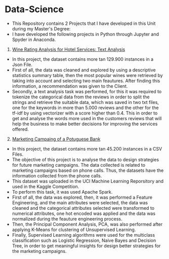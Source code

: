 # Data-Science

* This Repository contains 2 Projects that I have developed in this Unit during my Master's Degree:
* I have developed the following projects in Python through Jupyter and Spyder in Anaconda.

1. [Wine Rating Analysis for Hotel Services: Text Analysis](https://github.com/JoseGil93/Data-Science/blob/master/Wine%20Rating%20Analysis%20for%20Hotels.pdf)
* In this project, the dataset contains more tan 129.900 instances in a Json File. 
* First of all, the data was cleaned and explored by using a descriptive statistics summary table, then the most popular wines were retrieved by taking into account and selecting two main feautures. After finding this information, a recommendation was given to the Client. 
* Secondly, a text analysis task was performed, for this it was required to tokenize the categorical data from the reviews in order to split the strings and retrieve the suitable data, which was saved in two txt files, one for the keywords in more than 5.000 reviews and the other for the tf-idf by using vectorizer with a score higher than 0.4. This in order to get and analyse the words more used in the customers reviews that will help the business to make better decisions for improving the services offered. 

2. [Marketing Campaing of a Potuguese Bank]()
* In this project, the dataset contains more tan 45.200 instances in a CSV Files. 
* The objective of this project is to analyse the data to design strategies for future marketing campaigns. The data collected is related to marketing campaigns based on phone calls. Thus, the datasets have the information collected from the phone calls.
* This dataset was uploaded in the UCI Machine Learning Reporsitory and used in the Kaggle Competition. 
* To perform this task, it was used Apache Spark. 
* First of all, the data was explored, then, it was performed a Feature Engineering, and the main attributes were selected, the data was cleaned and the categorical attributes selected were transformed to numerical attributes, one hot encoded was applied and the data was normalized during the feauture engineering process. 
* Then, the Principal Component Analysis, PCA, was also performed after applying K-Means for clustering of Unsupervised Learning. 
* Finally, Supervised Learning algorithms were used for the multiclass classification such as Logistic Regression, Naive Bayes and Decision Tree, in order to get meaningful insights for design better strategies for the marketing campaigns. 

